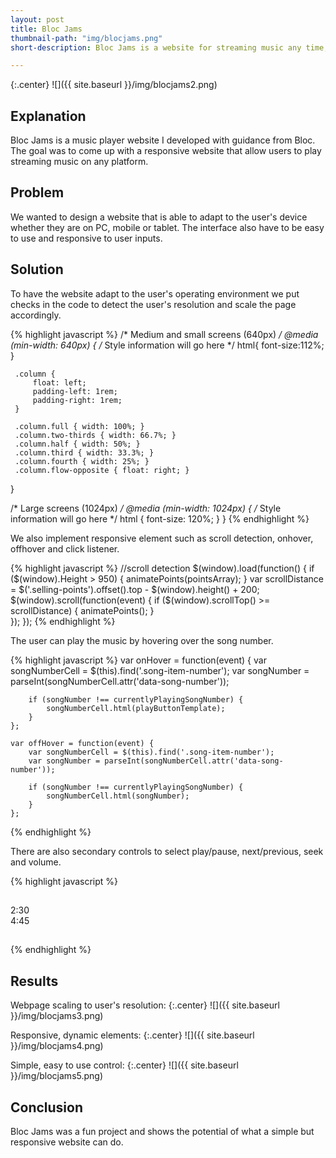 ```yaml
---
layout: post
title: Bloc Jams
thumbnail-path: "img/blocjams.png"
short-description: Bloc Jams is a website for streaming music any time, any where and on any platform. 

---
```


{:.center}
![]({{ site.baseurl }}/img/blocjams2.png)

## Explanation

Bloc Jams is a music player website I developed with guidance from Bloc. The goal was to come up with a responsive website that allow users to play streaming music on any platform. 

## Problem

We wanted to design a website that is able to adapt to the user's device whether they are on PC, mobile or tablet. The interface also have to be easy to use and responsive to user inputs. 

## Solution

To have the website adapt to the user's operating environment we put checks in the code to detect the user's resolution and scale the page accordingly.

{% highlight javascript %}
/* Medium and small screens (640px) */
 @media (min-width: 640px) 
 {
   /* Style information will go here */
     html{
         font-size:112%; 
     }
     
     .column {
         float: left;
         padding-left: 1rem;
         padding-right: 1rem;
     }
     
     .column.full { width: 100%; }
     .column.two-thirds { width: 66.7%; }
     .column.half { width: 50%; }
     .column.third { width: 33.3%; }
     .column.fourth { width: 25%; }
     .column.flow-opposite { float: right; }  
     
 }
 
 /* Large screens (1024px) */
 @media (min-width: 1024px) {
   /* Style information will go here */
     html {
         font-size: 120%;
     }
 }
{% endhighlight %}

We also implement responsive element such as scroll detection, onhover, offhover and click listener. 

{% highlight javascript %}
//scroll detection
 $(window).load(function() {
    if ($(window).Height > 950) {
         animatePoints(pointsArray);
    }
    var scrollDistance = $('.selling-points').offset().top - $(window).height() + 200;
    $(window).scroll(function(event) {
        if ($(window).scrollTop() >= scrollDistance) {
            animatePoints();
        }         
     });
 });
{% endhighlight %}

The user can play the music by hovering over the song number. 

{% highlight javascript %}
   var onHover = function(event) {
        var songNumberCell = $(this).find('.song-item-number');
        var songNumber = parseInt(songNumberCell.attr('data-song-number'));

        if (songNumber !== currentlyPlayingSongNumber) {
            songNumberCell.html(playButtonTemplate);
        }
    };

    var offHover = function(event) {
        var songNumberCell = $(this).find('.song-item-number');
        var songNumber = parseInt(songNumberCell.attr('data-song-number'));

        if (songNumber !== currentlyPlayingSongNumber) {
            songNumberCell.html(songNumber);
        }
    };
{% endhighlight %}

There are also secondary controls to select play/pause, next/previous, seek and volume. 

{% highlight javascript %}
<section class="player-bar">
            <div class="container">
                <div class="control-group main-controls">
                                         <a class="previous">
                         <span class="ion-skip-backward"></span>
                     </a>
                     <a class="play-pause">
                         <span class="ion-play"></span>
                     </a>
                     <a class="next">
                         <span class="ion-skip-forward"></span>
                     </a>
                </div>
                <div class="control-group currently-playing">
                    <h2 class="song-name"></h2>
                    <div class="seek-control">
                         <div class="seek-bar">
                             <div class="fill"></div>
                             <div class="thumb"></div>
                         </div>
                         <div class="current-time">2:30</div>
                         <div class="total-time">4:45</div>
                     </div>
                     <h2 class="artist-song-mobile"></h2>
                     <h3 class="artist-name"></h3>
                </div>
                <div class="control-group volume">
                    <span class="ion-volume-high icon"></span>
                     <div class="seek-bar">
                         <div class="fill"></div>
                         <div class="thumb"></div>
                     </div>
                </div>
            </div>
        </section>
{% endhighlight %}

## Results

Webpage scaling to user's resolution:
{:.center}
![]({{ site.baseurl }}/img/blocjams3.png)

Responsive, dynamic elements:
{:.center}
![]({{ site.baseurl }}/img/blocjams4.png)

Simple, easy to use control:
{:.center}
![]({{ site.baseurl }}/img/blocjams5.png)

## Conclusion

Bloc Jams was a fun project and shows the potential of what a simple but responsive website can do. 